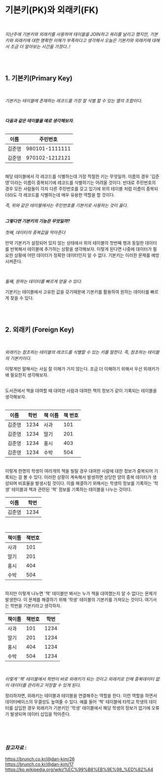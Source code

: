 # **기본키(PK)와 외래키(FK)**

<br>

*지난주에 기본키와 외래키를 사용하여 테이블을 JOIN하고 쿼리를 날리고 했지만, 기본키와 외래키에 대한 명확한 이해가 부족하다고 생각해서 오늘은 기본키와 외래키에 대해서 조금 더 알아보는 시간을 가졌다..!*

<br>
<br>

## **1. 기본키(Primary Key)**
<br>

*기본키는 테이블에 존재하는 레코드를 가장 잘 식별 할 수 있는 열의 조합이다.*

<br>

***다음과 같은 테이블을 예로 생각해보자.***
<br>
<br>

|이름|주민번호|
|---|---|
|김준영|980101-1111111|
|김준영|970102-1212121|

<br>
해당 테이블에서 각 레코드를 식별하는데 가장 적절한 키는 무엇일까. 이름의 경우 '김준영'이라는 이름이 중복되기에 레코드를 식별하기는 어려울 것이다. 반대로 주민번호의 경우 모든 사람들이 각자 다른 주민번호를 갖고 있기에 위의 테이블 처럼 이름이 중복되더라도 각 레코드를 식별하는데 매우 유용한 역할을 할 것이다.

<br>

*즉, 위와 같은 테이블에서는 주민번호를 기본키로 사용하는 것이 옳다.*
<br>
<br>

***그렇다면 기본키의 기능은 무엇일까?***
<br>
<br>
*첫째, 데이터의 중복값을 막아준다*
<br>

만약 기본키가 설정되어 있지 않는 상태에서 위의 테이블의 첫번째 행과 동일한 데이터를 반복해서 테이블에 추가하는 상황을 생각해보자. 이렇게 된다면 나중에 데이터가 필요한 상황에 어떤 데이터가 정확한 데이터인지 알 수 없다. 기본키는 이러한 문제를 예방시켜준다.

<br>

*둘째, 원하는 데이터를 빠르게 얻을 수 있다.*
<br>

기본키는 테이블에서 고유한 값을 갖기때문에 기본키를 활용하여 원하는 데이터를 빠르게 찾을 수 있다.

<br>
<br>

## **2. 외래키 (Foreign Key)**
<br>

*외래키는 참조하는 테이블의 레코드를 식별할 수 있는 키를 말한다. 즉, 참조하는 테이블의 기본키이다.*
<br>

이렇게만 말해서는 사실 잘 이해가 가지 않는다. 조금 더 이해하기 위해서 우선 외래키가 왜 필요한지 생각해보자.

<br>
도서관에서 책을 대여할 때 대여한 사람과 대여한 책의 정보가 같이 기록되는 테이블을 생각해보자.
<br>
<br>

|이름|학번|책 이름|책 번호|
|---|---|---|---|
|김준영|1234|사과|101|
|김준영|1234|딸기|201|
|김준영|1234|홍시|403|
|김준영|1234|수박|504|

<br>
이렇게 한명의 학생이 여러개의 책을 빌릴 경우 대여한 사람에 대한 정보가 중복되어 기록되는 걸 볼 수 있다. 이러한 상황이 계속해서 발생하면 상당한 양의 중복 데이터가 생성되며 비효율을 발생시킬 것이다. 이를 해결하기 위해서는 학생의 정보를 기록하는 '학생' 테이블과 책과 관련된 '책' 정보를 기록하는 테이블을 나누는 것이다.

<br>

|이름|학번|
|---|---|
|김준영|1234|

<br>

|책이름|책번호|
|---|---|
|사과|101|
|딸기|201|
|홍시|404|
|수박|504|

<br>
하지만 이렇게 나누면 '책' 테이블만 봐서는 누가 책을 대여했는지 알 수 없다는 문제가 발생한다. 이 문제를 해결하기 위해 '학생' 테이블의 기본키를 가져오는 것이다. 여기서는 학번을 기본키라고 생각하자.

<br>

|책이름|책번호|학번|
|---|---|---|
|사과|101|1234|
|딸기|201|1234|
|홍시|404|1234|
|수박|504|1234|

<br>

*이렇게 '책' 테이블에서 학번이 바로 외래키가 되는 것이고 외래키로 인해 중복데이터 없이 데이터를 관리하고 저장할 수 있게 된다.*

정리하자면, 외래키는 테이블과 테이블을 연결해주는 역할을 한다. 이런 역할을 하면서 데이터베이스의 무결성도 높여줄 수 있다. 예를 들어 '책' 테이블에 타학교 학생의 데이터를 삽입한 경우 외래키가 기본키인 '학생' 테이블에서 해당 학생의 정보가 없기에 오류가 발생되며 데이터 삽입을 막아준다.

<br>
<br>
<br>


### ***참고자료 :***

<https://brunch.co.kr/@dan-kim/26>
<br>
<https://brunch.co.kr/@dan-kim/17>
<br>
<https://ko.wikipedia.org/wiki/%EC%99%B8%EB%9E%98_%ED%82%A4>